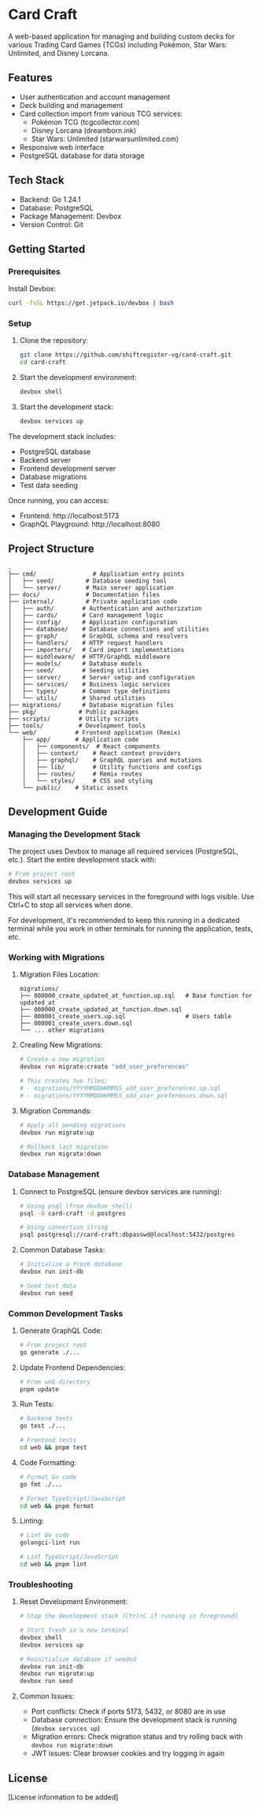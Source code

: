# Card Craft

A web-based application for managing and building custom decks for various Trading Card Games (TCGs) including Pokémon, Star Wars: Unlimited, and Disney Lorcana.

## Features

- User authentication and account management
- Deck building and management
- Card collection import from various TCG services:
  - Pokémon TCG (tcgcollector.com)
  - Disney Lorcana (dreamborn.ink)
  - Star Wars: Unlimited (starwarsunlimited.com)
- Responsive web interface
- PostgreSQL database for data storage

## Tech Stack

- Backend: Go 1.24.1
- Database: PostgreSQL
- Package Management: Devbox
- Version Control: Git

## Getting Started

### Prerequisites
Install Devbox:
```bash
curl -fsSL https://get.jetpack.io/devbox | bash
```

### Setup

1. Clone the repository:
   ```bash
   git clone https://github.com/shiftregister-vg/card-craft.git
   cd card-craft
   ```

2. Start the development environment:
   ```bash
   devbox shell
   ```

3. Start the development stack:
   ```bash
   devbox services up
   ```

The development stack includes:
- PostgreSQL database
- Backend server
- Frontend development server
- Database migrations
- Test data seeding

Once running, you can access:
- Frontend: http://localhost:5173
- GraphQL Playground: http://localhost:8080

## Project Structure

```
.
├── cmd/                # Application entry points
│   ├── seed/         # Database seeding tool
│   └── server/       # Main server application
├── docs/             # Documentation files
├── internal/         # Private application code
│   ├── auth/        # Authentication and authorization
│   ├── cards/       # Card management logic
│   ├── config/      # Application configuration
│   ├── database/    # Database connections and utilities
│   ├── graph/       # GraphQL schema and resolvers
│   ├── handlers/    # HTTP request handlers
│   ├── importers/   # Card import implementations
│   ├── middleware/  # HTTP/GraphQL middleware
│   ├── models/      # Database models
│   ├── seed/        # Seeding utilities
│   ├── server/      # Server setup and configuration
│   ├── services/    # Business logic services
│   ├── types/       # Common type definitions
│   └── utils/       # Shared utilities
├── migrations/      # Database migration files
├── pkg/            # Public packages
├── scripts/        # Utility scripts
├── tools/          # Development tools
└── web/           # Frontend application (Remix)
    ├── app/       # Application code
    │   ├── components/  # React components
    │   ├── context/    # React context providers
    │   ├── graphql/    # GraphQL queries and mutations
    │   ├── lib/        # Utility functions and configs
    │   ├── routes/     # Remix routes
    │   └── styles/     # CSS and styling
    └── public/    # Static assets
```

## Development Guide

### Managing the Development Stack

The project uses Devbox to manage all required services (PostgreSQL, etc.). Start the entire development stack with:

```bash
# From project root
devbox services up
```

This will start all necessary services in the foreground with logs visible. Use Ctrl+C to stop all services when done.

For development, it's recommended to keep this running in a dedicated terminal while you work in other terminals for running the application, tests, etc.

### Working with Migrations

1. Migration Files Location:
   ```
   migrations/
   ├── 000000_create_updated_at_function.up.sql   # Base function for updated_at
   ├── 000000_create_updated_at_function.down.sql
   ├── 000001_create_users.up.sql                 # Users table
   ├── 000001_create_users.down.sql
   └── ... other migrations
   ```

2. Creating New Migrations:
   ```bash
   # Create a new migration
   devbox run migrate:create "add_user_preferences"

   # This creates two files:
   # - migrations/YYYYMMDDHHMMSS_add_user_preferences.up.sql
   # - migrations/YYYYMMDDHHMMSS_add_user_preferences.down.sql
   ```

3. Migration Commands:
   ```bash
   # Apply all pending migrations
   devbox run migrate:up

   # Rollback last migration
   devbox run migrate:down
   ```

### Database Management

1. Connect to PostgreSQL (ensure devbox services are running):
   ```bash
   # Using psql (from devbox shell)
   psql -U card-craft -d postgres

   # Using connection string
   psql postgresql://card-craft:dbpasswd@localhost:5432/postgres
   ```

2. Common Database Tasks:
   ```bash
   # Initialize a fresh database
   devbox run init-db

   # Seed test data
   devbox run seed
   ```

### Common Development Tasks

1. Generate GraphQL Code:
   ```bash
   # From project root
   go generate ./...
   ```

2. Update Frontend Dependencies:
   ```bash
   # From web directory
   pnpm update
   ```

3. Run Tests:
   ```bash
   # Backend tests
   go test ./...

   # Frontend tests
   cd web && pnpm test
   ```

4. Code Formatting:
   ```bash
   # Format Go code
   go fmt ./...

   # Format TypeScript/JavaScript
   cd web && pnpm format
   ```

5. Linting:
   ```bash
   # Lint Go code
   golangci-lint run

   # Lint TypeScript/JavaScript
   cd web && pnpm lint
   ```

### Troubleshooting

1. Reset Development Environment:
   ```bash
   # Stop the development stack (Ctrl+C if running in foreground)
   
   # Start fresh in a new terminal
   devbox shell
   devbox services up

   # Reinitialize database if needed
   devbox run init-db
   devbox run migrate:up
   devbox run seed
   ```

2. Common Issues:
   - Port conflicts: Check if ports 5173, 5432, or 8080 are in use
   - Database connection: Ensure the development stack is running (`devbox services up`)
   - Migration errors: Check migration status and try rolling back with `devbox run migrate:down`
   - JWT issues: Clear browser cookies and try logging in again

## License

[License information to be added] 